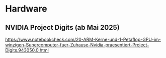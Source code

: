 # Hardware 
## NVIDIA Project Digits (ab Mai 2025)
https://www.notebookcheck.com/20-ARM-Kerne-und-1-Petaflop-GPU-im-winzigen-Supercomputer-fuer-Zuhause-Nvidia-praesentiert-Project-Digits.943050.0.html
